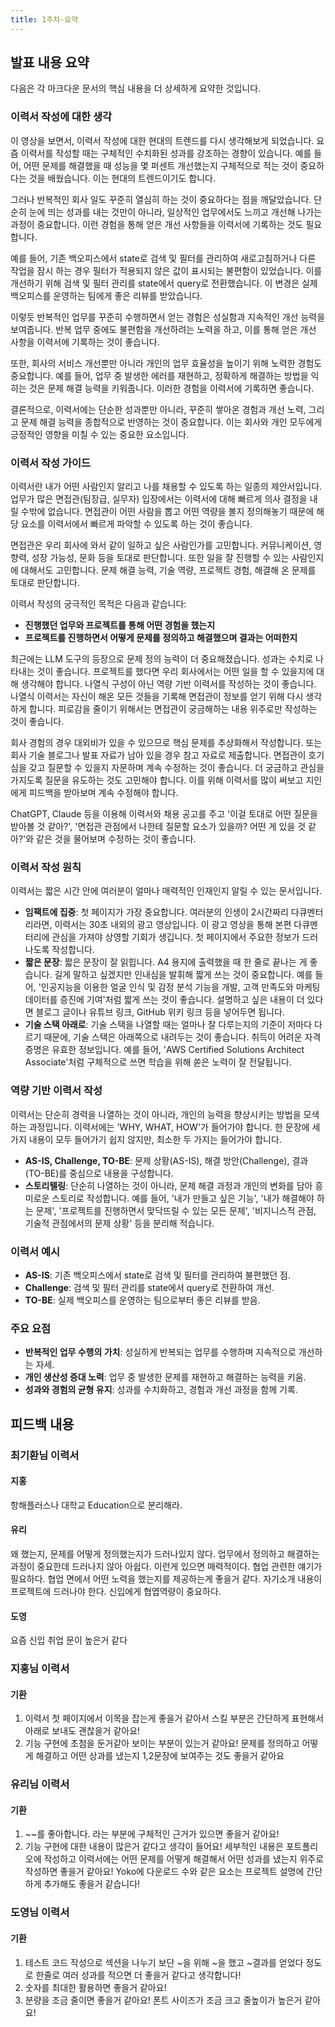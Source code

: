 ```yaml
---
title: 1주차-요약
---
```


## 발표 내용 요약

다음은 각 마크다운 문서의 핵심 내용을 더 상세하게 요약한 것입니다.

### 이력서 작성에 대한 생각

이 영상을 보면서, 이력서 작성에 대한 현대의 트렌드를 다시 생각해보게 되었습니다. 요즘 이력서를 작성할 때는 구체적인 수치화된 성과를 강조하는 경향이 있습니다. 예를 들어, 어떤 문제를 해결했을 때 성능을 몇 퍼센트 개선했는지 구체적으로 적는 것이 중요하다는 것을 배웠습니다. 이는 현대의 트렌드이기도 합니다.

그러나 반복적인 회사 일도 꾸준히 열심히 하는 것이 중요하다는 점을 깨달았습니다. 단순히 눈에 띄는 성과를 내는 것만이 아니라, 일상적인 업무에서도 느끼고 개선해 나가는 과정이 중요합니다. 이런 경험을 통해 얻은 개선 사항들을 이력서에 기록하는 것도 필요합니다.

예를 들어, 기존 백오피스에서 state로 검색 및 필터를 관리하여 새로고침하거나 다른 작업을 잠시 하는 경우 필터가 적용되지 않은 값이 표시되는 불편함이 있었습니다. 이를 개선하기 위해 검색 및 필터 관리를 state에서 query로 전환했습니다. 이 변경은 실제 백오피스를 운영하는 팀에게 좋은 리뷰를 받았습니다.

이렇듯 반복적인 업무를 꾸준히 수행하면서 얻는 경험은 성실함과 지속적인 개선 능력을 보여줍니다. 반복 업무 중에도 불편함을 개선하려는 노력을 하고, 이를 통해 얻은 개선 사항을 이력서에 기록하는 것이 좋습니다.

또한, 회사의 서비스 개선뿐만 아니라 개인의 업무 효율성을 높이기 위해 노력한 경험도 중요합니다. 예를 들어, 업무 중 발생한 에러를 재현하고, 정확하게 해결하는 방법을 익히는 것은 문제 해결 능력을 키워줍니다. 이러한 경험을 이력서에 기록하면 좋습니다.

결론적으로, 이력서에는 단순한 성과뿐만 아니라, 꾸준히 쌓아온 경험과 개선 노력, 그리고 문제 해결 능력을 종합적으로 반영하는 것이 중요합니다. 이는 회사와 개인 모두에게 긍정적인 영향을 미칠 수 있는 중요한 요소입니다.

### 이력서 작성 가이드

이력서란 내가 어떤 사람인지 알리고 나를 채용할 수 있도록 하는 일종의 제안서입니다. 업무가 많은 면접관(팀장급, 실무자) 입장에서는 이력서에 대해 빠르게 의사 결정을 내릴 수밖에 없습니다. 면접관이 어떤 사람을 뽑고 어떤 역량을 볼지 정의해놓기 때문에 해당 요소를 이력서에서 빠르게 파악할 수 있도록 하는 것이 좋습니다.

면접관은 우리 회사에 와서 같이 일하고 싶은 사람인가를 고민합니다. 커뮤니케이션, 영향력, 성장 가능성, 문화 등을 토대로 판단합니다. 또한 일을 잘 진행할 수 있는 사람인지에 대해서도 고민합니다. 문제 해결 능력, 기술 역량, 프로젝트 경험, 해결해 온 문제를 토대로 판단합니다.

이력서 작성의 궁극적인 목적은 다음과 같습니다:

- **진행했던 업무와 프로젝트를 통해 어떤 경험을 했는지**
- **프로젝트를 진행하면서 어떻게 문제를 정의하고 해결했으며 결과는 어떠한지**

최근에는 LLM 도구의 등장으로 문제 정의 능력이 더 중요해졌습니다. 성과는 수치로 나타내는 것이 좋습니다. 프로젝트를 했다면 우리 회사에서는 어떤 일을 할 수 있을지에 대해 생각해야 합니다. 나열식 구성이 아닌 역량 기반 이력서를 작성하는 것이 좋습니다. 나열식 이력서는 자신이 해온 모든 것들을 기록해 면접관이 정보를 얻기 위해 다시 생각하게 합니다. 피로감을 줄이기 위해서는 면접관이 궁금해하는 내용 위주로만 작성하는 것이 좋습니다.

회사 경험의 경우 대외비가 있을 수 있으므로 핵심 문제를 추상화해서 작성합니다. 또는 회사 기술 블로그나 발표 자료가 남아 있을 경우 참고 자료로 제출합니다. 면접관이 호기심을 갖고 질문할 수 있을지 자문하며 계속 수정하는 것이 좋습니다. 더 궁금하고 관심을 가지도록 질문을 유도하는 것도 고민해야 합니다. 이를 위해 이력서를 많이 써보고 지인에게 피드백을 받아보며 계속 수정해야 합니다.

ChatGPT, Claude 등을 이용해 이력서와 채용 공고를 주고 '이걸 토대로 어떤 질문을 받아볼 것 같아?', '면접관 관점에서 나한테 질문할 요소가 있을까? 어떤 게 있을 것 같아?'와 같은 것을 물어보며 수정하는 것이 좋습니다.

### 이력서 작성 원칙

이력서는 짧은 시간 안에 여러분이 얼마나 매력적인 인재인지 알릴 수 있는 문서입니다.

- **임팩트에 집중**: 첫 페이지가 가장 중요합니다. 여러분의 인생이 2시간짜리 다큐멘터리라면, 이력서는 30초 내외의 광고 영상입니다. 이 광고 영상을 통해 본편 다큐멘터리에 관심을 가져야 상영할 기회가 생깁니다. 첫 페이지에서 주요한 정보가 드러나도록 작성합니다.
- **짧은 문장**: 짧은 문장이 잘 읽힙니다. A4 용지에 출력했을 때 한 줄로 끝나는 게 좋습니다. 길게 말하고 싶겠지만 인내심을 발휘해 짧게 쓰는 것이 중요합니다. 예를 들어, '인공지능을 이용한 얼굴 인식 및 감정 분석 기능을 개발, 고객 만족도와 마케팅 데이터를 증진에 기여'처럼 짧게 쓰는 것이 좋습니다. 설명하고 싶은 내용이 더 있다면 블로그 글이나 유튜브 링크, GitHub 위키 링크 등을 넣어두면 됩니다.
- **기술 스택 아래로**: 기술 스택을 나열할 때는 얼마나 잘 다루는지의 기준이 저마다 다르기 때문에, 기술 스택은 아래쪽으로 내려두는 것이 좋습니다. 취득이 어려운 자격 증명은 유효한 정보입니다. 예를 들어, 'AWS Certified Solutions Architect Associate'처럼 구체적으로 쓰면 학습을 위해 쏟은 노력이 잘 전달됩니다.

### 역량 기반 이력서 작성

이력서는 단순히 경력을 나열하는 것이 아니라, 개인의 능력을 향상시키는 방법을 모색하는 과정입니다. 이력서에는 'WHY, WHAT, HOW'가 들어가야 합니다. 한 문장에 세 가지 내용이 모두 들어가기 쉽지 않지만, 최소한 두 가지는 들어가야 합니다.

- **AS-IS, Challenge, TO-BE**: 문제 상황(AS-IS), 해결 방안(Challenge), 결과(TO-BE)를 중심으로 내용을 구성합니다.
- **스토리텔링**: 단순히 나열하는 것이 아니라, 문제 해결 과정과 개인의 변화를 담아 흥미로운 스토리로 작성합니다. 예를 들어, '내가 만들고 싶은 기능', '내가 해결해야 하는 문제', '프로젝트를 진행하면서 맞닥뜨릴 수 있는 모든 문제', '비지니스적 관점, 기술적 관점에서의 문제 상황' 등을 분리해 적습니다.

### 이력서 예시

- **AS-IS**: 기존 백오피스에서 state로 검색 및 필터를 관리하여 불편했던 점.
- **Challenge**: 검색 및 필터 관리를 state에서 query로 전환하여 개선.
- **TO-BE**: 실제 백오피스를 운영하는 팀으로부터 좋은 리뷰를 받음.

### 주요 요점

- **반복적인 업무 수행의 가치**: 성실하게 반복되는 업무를 수행하며 지속적으로 개선하는 자세.
- **개인 생산성 증대 노력**: 업무 중 발생한 문제를 재현하고 해결하는 능력을 키움.
- **성과와 경험의 균형 유지**: 성과를 수치화하고, 경험과 개선 과정을 함께 기록.

## 피드백 내용

### 최기환님 이력서

#### 지홍

항해플러스나 대학교 Education으로 분리해라.

#### 유리

왜 했는지, 문제를 어떻게 정의했는지가 드러나있지 않다. 업무에서 정의하고 해결하는 과정이 중요한데 드러나지 않아 아쉽다. 이런게 있으면 매력적이다. 협업 관련한 얘기가 필요하다. 협업 면에서 어떤 노력을 했는지를 제공하는게 좋을거 같다. 자기소개 내용이 프로젝트에 드러나야 한다. 신입에게 협엽역량이 중요하다.

#### 도영

요즘 신입 취업 문이 높은거 같다

### 지홍님 이력서

#### 기환

1. 이력서 첫 페이지에서 이목을 잡는게 좋을거 같아서 스킬 부분은 간단하게 표현해서 아래로 보내도 괜찮을거 같아요!
2. 기능 구현에 초첨을 둔거같아 보이는 부분이 있는거 같아요! 문제를 정의하고 어떻게 해결하고 어떤 상과를 냈는지 1,2문장에 보여주는 것도 좋을거 같아요

### 유리님 이력서

#### 기환

1. ~~를 좋아합니다. 라는 부분에 구체적인 근거가 있으면 좋을거 같아요!
2. 기능 구현에 대한 내용이 많은거 같다고 생각이 들어요! 세부적인 내용은 포트폴리오에 작성하고 이력서에는 어떤 문제를 어떻게 해결해서 어떤 성과를 냈는지 위주로 작성하면 좋을거 같아요! Yoko에 다운로드 수와 같은 요소는 프로젝트 설명에 간단하게 추가해도 좋을거 같습니다!

### 도영님 이력서

#### 기환

1. 테스트 코드 작성으로 섹션을 나누기 보단 ~을 위해 ~을 했고 ~결과를 얻었다 정도로 한줄로 여러 성과를 적으면 더 좋을거 같다고 생각합니다!
2. 숫자를 최대한 활용하면 좋을거 같아요!
3. 분량을 조금 줄이면 좋을거 같아요! 폰트 사이즈가 조금 크고 줄높이가 높은거 같아요!
